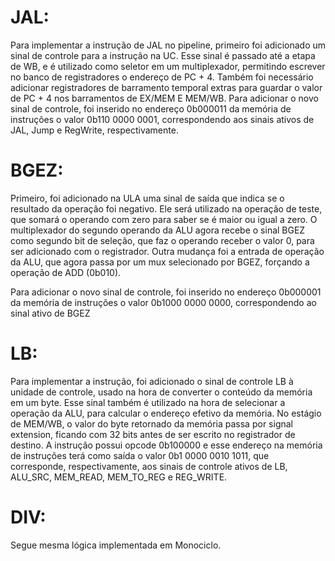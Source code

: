 # JAL: 

Para implementar a instrução de JAL no pipeline, primeiro foi adicionado um sinal de controle para a instrução na UC. Esse sinal é passado até a etapa de WB, e é utilizado como seletor em um multiplexador, permitindo escrever no banco de registradores o endereço de PC + 4. Também foi necessário adicionar registradores de barramento temporal extras para guardar o valor de PC + 4 nos barramentos de EX/MEM E MEM/WB.
Para adicionar o novo sinal de controle, foi inserido no endereço 0b000011 da memória de instruções o valor 0b110 0000 0001, correspondendo aos sinais ativos de JAL, Jump e RegWrite, respectivamente.

# BGEZ:

Primeiro, foi adicionado na ULA uma sinal de saída que indica se o resultado da operação foi negativo. Ele será utilizado na operação de teste, que somará o operando com zero para saber se é maior ou igual a zero. O multiplexador do segundo operando da ALU agora recebe o sinal BGEZ como segundo bit de seleção, que faz o operando receber o valor 0, para ser adicionado com o registrador. Outra mudança foi a entrada de operação da ALU, que agora passa por um mux selecionado por BGEZ, forçando a operação de ADD (0b010).

Para adicionar o novo sinal de controle, foi inserido no endereço 0b000001 da memória de instruções o valor 0b1000 0000 0000, correspondendo ao sinal ativo de BGEZ

# LB:

Para implementar a instrução, foi adicionado o sinal de controle LB à unidade de controle, usado na hora de converter o conteúdo da memória em um byte. Esse sinal também é utilizado na hora de selecionar a operação da ALU, para calcular o endereço efetivo da memória. No estágio de MEM/WB, o valor do byte retornado da memória passa por signal extension, ficando com 32 bits antes de ser escrito no registrador de destino.
A instrução possui opcode 0b100000 e esse endereço na memória de instruções terá como saída o valor 0b1 0000 0010 1011, que corresponde, respectivamente, aos sinais de controle ativos de LB, ALU_SRC, MEM_READ, MEM_TO_REG e REG_WRITE.

# DIV: 
Segue mesma lógica implementada em Monociclo.
